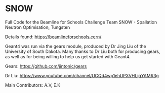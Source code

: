 # SNOW
Full Code for the Beamline for Schools Challenge
Team SNOW - Spallation Neutron Optimisation, Tungsten

Details found: https://beamlineforschools.cern/ 

Geant4 was run via the gears module, produced by Dr Jing Liu of the University of South Dakota. 
Many thanks to Dr Liu both for producing gears, as well as for being willing to help us get started with Geant4.
  
Gears: https://github.com/jintonic/gears 

Dr Liu: https://www.youtube.com/channel/UCQd4wp1ehUPXVHLjqYAMR3g

Main Contributors: A.V, E.K
